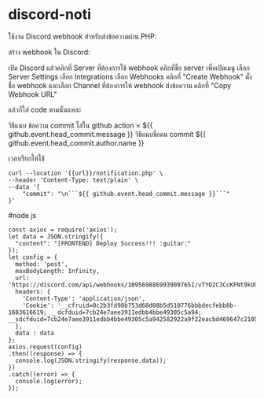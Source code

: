 # discord-noti

ใช้งาน Discord webhook สำหรับส่งข้อความผ่าน PHP:

สร้าง webhook ใน Discord:

เปิด Discord แล้วคลิกที่ Server ที่ต้องการใช้ webhook
คลิกที่ชื่อ server เพื่อเปิดเมนู
เลือก Server Settings
เลือก Integrations
เลือก Webhooks
คลิกที่ "Create Webhook"
ตั้งชื่อ webhook และเลือก Channel ที่ต้องการให้ webhook ส่งข้อความ
คลิกที่ "Copy Webhook URL"

แล้วก็ใส่ code ตามนั้นแหละ


วิธีแนบ ข้อความ commit ใส่ใน github action = ${{ github.event.head_commit.message }}
วิธีแนบชื่อคน commit ${{ github.event.head_commit.author.name }}

เวลาเรียกให้ใช้
```
curl --location '{{url}}/notification.php' \
--header 'Content-Type: text/plain' \
--data '{
    "commit": "\n```${{ github.event.head_commit.message }}```"
}'
```

#node js

```
const axios = require('axios');
let data = JSON.stringify({
  "content": "[FRONTEND] Deploy Success!!! :guitar:"
});
let config = {
  method: 'post',
  maxBodyLength: Infinity,
  url: 'https://discord.com/api/webhooks/1095698869939097651/vTYO2C3CcKFNt9kUUM96mDVp3sPZAneRBAkYLEIqjM17YJp8AhtANj5O3QJsozzR_aQg',
  headers: {
    'Content-Type': 'application/json',
    'Cookie': '__cfruid=0c2b3fd98b753d68d08b5d510776bbbdecfebb8b-1683616619; __dcfduid=7cb24e7aee3911edbb4bbe49305c5a94; __sdcfduid=7cb24e7aee3911edbb4bbe49305c5a942582922a9f22eacbd469647c2105ecf4db8042864bc0506d602020917cbe7923'
  },
  data : data
};
axios.request(config)
.then((response) => {
  console.log(JSON.stringify(response.data));
})
.catch((error) => {
  console.log(error);
});
```
